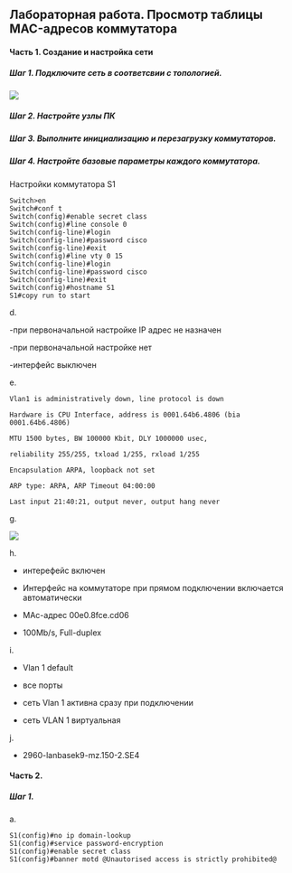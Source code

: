 ## Лабораторная работа. Просмотр таблицы MAC-адресов коммутатора

#### Часть 1. Создание и настройка сети

##### Шаг 1. Подключите сеть в соответсвии с топологией.

![](http://joxi.ru/nAyD0MgUa47Qa2.jpg)

##### Шаг 2. Настройте узлы ПК

##### Шаг 3. Выполните инициализацию и перезагрузку коммутаторов.

##### Шаг 4. Настройте базовые параметры каждого коммутатора.

Настройки коммутатора S1

    Switch>en
    Switch#conf t
    Switch(config)#enable secret class
    Switch(config)#line console 0
    Switch(config-line)#login
    Switch(config-line)#password cisco
    Switch(config-line)#exit
    Switch(config)#line vty 0 15
    Switch(config-line)#login
    Switch(config-line)#password cisco
    Switch(config-line)#exit
    Switch(config)#hostname S1
    S1#copy run to start


d.

-при первоначальной настройке IP адрес не назначен

-при первоначальной настройке нет

-интерфейс выключен

e.

`Vlan1 is administratively down, line protocol is down`

`Hardware is CPU Interface, address is 0001.64b6.4806 (bia 0001.64b6.4806)`

`MTU 1500 bytes, BW 100000 Kbit, DLY 1000000 usec,`

`reliability 255/255, txload 1/255, rxload 1/255`

`Encapsulation ARPA, loopback not set`

`ARP type: ARPA, ARP Timeout 04:00:00`

`Last input 21:40:21, output never, output hang never`

g.

![](http://dl4.joxi.net/drive/2021/08/19/0050/1314/3282210/10/a5189f43e7.jpg)



h.

- интерефейс включен

- Интерфейс на коммутаторе при прямом подключении включается автоматически

- MAc-адрес 00e0.8fce.cd06 

- 100Mb/s, Full-duplex

i.

- Vlan 1 default

- все порты

- сеть Vlan 1 активна сразу при подключении

- сеть VLAN 1 виртуальная

j.

- 2960-lanbasek9-mz.150-2.SE4


#### Часть 2.
##### Шаг 1.
a.

    S1(config)#no ip domain-lookup  
    S1(config)#service password-encryption 
    S1(config)#enable secret class
    S1(config)#banner motd @Unautorised access is strictly prohibited@


